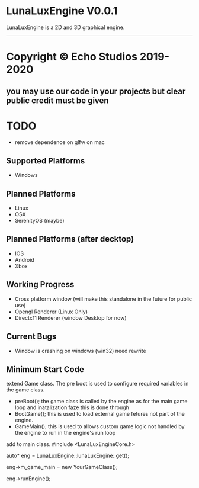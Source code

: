 # LunaLuxEngine V0.0.1
LunaLuxEngine is a 2D and 3D graphical engine.

----------------------------------------------------------------------------------------------
# Copyright © Echo Studios 2019-2020

you may use our code in your projects but clear public credit must be given
----------------------------------------------------------------------------------------------
# TODO
- remove dependence on glfw on mac

Supported Platforms
-----------------------------------------------------------------------------------------------
 - Windows

Planned Platforms
-----------------------------------------------------------------------------------------------
 - Linux
 - OSX
 - SerenityOS (maybe)

Planned Platforms (after decktop)
-----------------------------------------------------------------------------------------------
 - IOS
 - Android
 - Xbox

Working Progress
------------------------------------------------------------------------------------------------
- Cross platform window (will make this standalone in the future for public use)
- Opengl Renderer (Linux Only)
- Directx11 Renderer (window Desktop for now)

Current Bugs
------------------------------------------------------------------------------------------------
- Window is crashing on windows (win32) need rewrite

Minimum Start Code
------------------------------------------------------------------------------------------------
extend Game class.
The pre boot is used to configure required variables in the game class.
- preBoot();
the game class is called by the engine as for the main game loop and inatalization faze this is done through
- BootGame();
this is used to load external game fetures not part of the engine.
- GameMain();
this is used to allows custom game logic not handled by the engine to run in the engine's run loop

add to main class.
#include <LunaLuxEngineCore.h>

auto* eng = LunaLuxEngine::lunaLuxEngine::get();

eng->m_game_main = new YourGameClass();

eng->runEngine();
